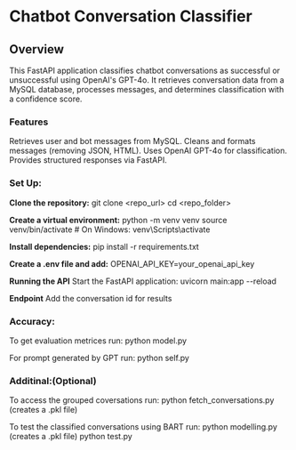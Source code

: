 # Chatbot Conversation Classifier
## Overview
This FastAPI application classifies chatbot conversations as successful or unsuccessful using OpenAI's GPT-4o. It retrieves conversation data from a MySQL database, processes messages, and determines classification with a confidence score.

### Features
Retrieves user and bot messages from MySQL.
Cleans and formats messages (removing JSON, HTML).
Uses OpenAI GPT-4o for classification.
Provides structured responses via FastAPI.

### Set Up:
**Clone the repository:**
git clone <repo_url>
cd <repo_folder>

**Create a virtual environment:**
python -m venv venv
source venv/bin/activate  # On Windows: venv\Scripts\activate

**Install dependencies:**
pip install -r requirements.txt

**Create a .env file and add:**
OPENAI_API_KEY=your_openai_api_key

**Running the API**
Start the FastAPI application:
uvicorn main:app --reload

**Endpoint**
Add the conversation id for results

### Accuracy:
To get evaluation metrices run: 
python model.py

For prompt generated by GPT run:
python self.py 

### Additinal:(Optional)

To access the grouped coversations run:
python fetch_conversations.py 
(creates a .pkl file)

To test the classified conversations using BART run:
python modelling.py 
(creates a .pkl file)
python test.py
